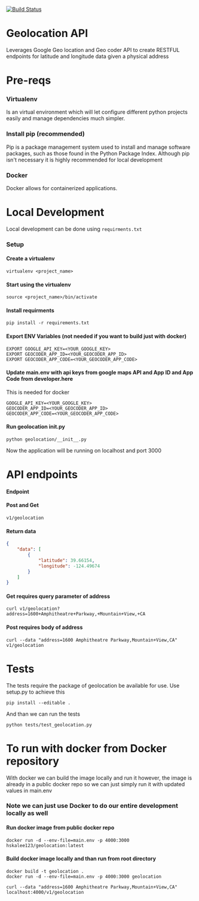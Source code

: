 [![Build Status](https://travis-ci.org/MirTalpur/geolocation-flask-api.svg?branch=master)](https://travis-ci.org/MirTalpur/geolocation-flask-api)
# Geolocation API
Leverages Google Geo location and Geo coder API to create RESTFUL endpoints for latitude and longitude data given a physical address

# Pre-reqs
### Virtualenv
Is an virtual environment which will let configure different python projects easily and manage dependencies much simpler.

### Install pip (recommended)
Pip is a package management system used to install and manage software packages, such as those found in the Python Package Index.
Although pip isn't necessary it is highly recommended for local development

### Docker
Docker allows for containerized applications.

# Local Development
Local development can be done using ```requirments.txt```
### Setup

#### Create a virtualenv
```virtualenv <project_name>```

#### Start using the virtualenv
```source <project_name>/bin/activate```

#### Install requirments
```pip install -r requirements.txt```

#### Export ENV Variables (not needed if you want to build just with docker)
```
EXPORT GOOGLE_API_KEY=<YOUR_GOOGLE_KEY>
EXPORT GEOCODER_APP_ID=<YOUR_GEOCODER_APP_ID>
EXPORT GEOCODER_APP_CODE=<YOUR_GEOCODER_APP_CODE>
```

#### Update main.env with api keys from google maps API and App ID and App Code from developer.here
This is needed for docker
```
GOOGLE_API_KEY=<YOUR_GOOGLE_KEY>
GEOCODER_APP_ID=<YOUR_GEOCODER_APP_ID>
GEOCODER_APP_CODE=<YOUR_GEOCODER_APP_CODE>
```

#### Run geolocation __init__.py
```python geolocation/__init__.py```


Now the application will be running on localhost and port 3000

# API endpoints
#### Endpoint
#### Post and Get
```v1/geolocation```

#### Return data
```json
{
    "data": [
        {
            "latitude": 39.66154,
            "longitude": -124.49674
        }
    ]
}
```

#### Get requires query parameter of address
```
curl v1/geolocation?address=1600+Amphitheatre+Parkway,+Mountain+View,+CA
```

#### Post requires body of address
```
curl --data "address=1600 Amphitheatre Parkway,Mountain+View,CA" v1/geolocation
```

# Tests
The tests require the package of geolocation be available for use. Use setup.py to achieve this
```
pip install --editable .
```
And than we can run the tests
```
python tests/test_geolocation.py 
```

# To run with docker from Docker repository
With docker we can build the image locally and run it however, the image is already in a public docker repo so we 
can just simply run it with updated values in main.env
### Note we can just use Docker to do our entire development locally as well

#### Run docker image from public docker repo
```docker run -d --env-file=main.env -p 4000:3000 hskalee123/geolocation:latest```

#### Build docker image locally and than run from root directory
```
docker build -t geolocation .
docker run -d --env-file=main.env -p 4000:3000 geolocation
```

```
curl --data "address=1600 Amphitheatre Parkway,Mountain+View,CA" localhost:4000/v1/geolocation
```
